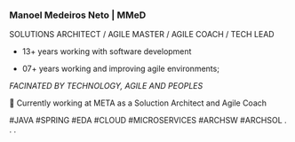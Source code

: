 ### Manoel Medeiros Neto | MMeD

SOLUTIONS ARCHITECT / AGILE MASTER / AGILE COACH / TECH LEAD


* 13+ years working with software development

* 07+ years working and improving agile environments;

*FACINATED BY TECHNOLOGY, AGILE AND PEOPLES*


🔭 Currently working at META as a Soluction Architect and Agile Coach

#JAVA #SPRING #EDA #CLOUD #MICROSERVICES #ARCHSW #ARCHSOL . . .
